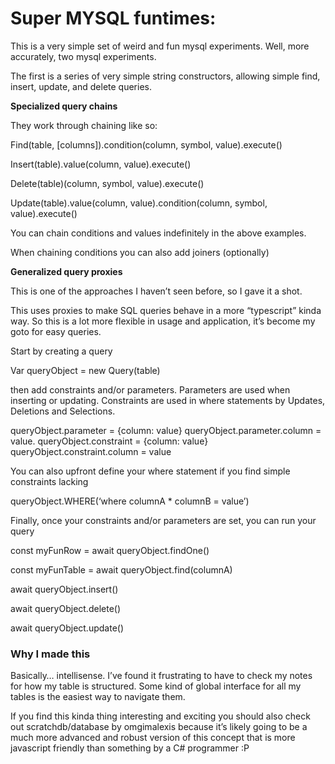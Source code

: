 # Super MYSQL funtimes:

This is a very simple set of weird and fun mysql experiments. Well, more accurately, two mysql experiments.

The first is a series of very simple string constructors, allowing simple find, insert, update, and delete queries.

**Specialized query chains**

They work through chaining like so:

Find(table, [columns]).condition(column, symbol, value).execute()

Insert(table).value(column, value).execute()

Delete(table)(column, symbol, value).execute()

Update(table).value(column, value).condition(column, symbol, value).execute()

You can chain conditions and values indefinitely in the above examples.

When chaining conditions you can also add joiners (optionally)

**Generalized query proxies**

This is one of the approaches I haven’t seen before, so I gave it a shot.

This uses proxies to make SQL queries behave in a more “typescript” kinda way. So this is a lot more flexible in usage and application, it’s become my goto for easy queries.

Start by creating a query

Var queryObject = new Query(table)

then add constraints and/or parameters. Parameters are used when inserting or updating. Constraints are used in where statements by Updates, Deletions and Selections.

queryObject.parameter = {column: value}
queryObject.parameter.column = value.
queryObject.constraint = {column: value}
queryObject.constraint.column = value

You can also upfront define your where statement if you find simple constraints lacking

queryObject.WHERE(‘where columnA \* columnB = value’)

Finally, once your constraints and/or parameters are set, you can run your query

const myFunRow = await queryObject.findOne()

const myFunTable = await queryObject.find(columnA)

await queryObject.insert()

await queryObject.delete()

await queryObject.update()

### **Why I made this**

Basically… intellisense. I’ve found it frustrating to have to check my notes for how my table is structured. Some kind of global interface for all my tables is the easiest way to navigate them.

If you find this kinda thing interesting and exciting you should also check out scratchdb/database by omgimalexis because it’s likely going to be a much more advanced and robust version of this concept that is more javascript friendly than something by a C# programmer :P